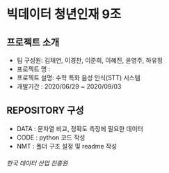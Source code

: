 # 빅데이터 청년인재 9조 

## 프로젝트 소개
* 팀 구성원: 김채연, 이경찬, 이준희, 이혜진, 윤영주, 하유정
* 프로젝트 명 : 
* 프로젝트 설명: 수학 특화 음성 인식(STT) 시스템
* 개발기간 : 2020/06/29 ~ 2020/09/03

## REPOSITORY 구성
* DATA : 문자열 비교, 정확도 측정에 필요한 데이터 
* CODE : python 코드 작성
* NMT : 폴더 구조 설정 및 readme 작성


###### 한국 데이터 산업 진흥원
